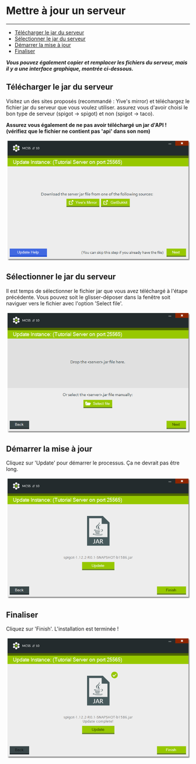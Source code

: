 # Mettre à jour un serveur

---

*   [Télécharger le jar du serveur](#download-the-server-jar-file)
*   [Sélectionner le jar du serveur](#select-the-server-jar-file)
*   [Démarrer la mise à jour](#start-the-update)
*   [Finaliser](#wrapping-it-up)

***Vous pouvez également copier et remplacer les fichiers du serveur, mais il y a une interface graphique, montrée ci-dessous.***

<a name="download-the-server-jar-file"></a>
## Télécharger le jar du serveur

Visitez un des sites proposés (recommandé : Yive's mirror) et téléchargez le fichier jar du serveur que vous voulez utiliser. assurez vous d'avoir choisi le bon type de serveur (spigot -> spigot) et non (spigot -> taco).

**Assurez vous également de ne pas avoir téléchargé un jar d'API !<br>(vérifiez que le fichier ne contient pas 'api' dans son nom)**

![Screenshot of the Update Instance window](assets/screenshots/update_server_links.png)

<a name="elect-the-server-jar-file"></a>
## Sélectionner le jar du serveur

Il est temps de sélectionner le fichier jar que vous avez téléchargé à l'étape précédente. Vous pouvez soit le glisser-déposer dans la fenêtre soit naviguer vers le fichier avec l'option 'Select file'.

![Screenshot of the Update Instance window where you can select your server file](assets/screenshots/update_server_files.png)

<a name="start-the-update"></a>
## Démarrer la mise à jour

Cliquez sur 'Update' pour démarrer le processus. Ça ne devrait pas être long.

![Screenshot of the Update Instance window with an update button where you can update the selected server file](assets/screenshots/update_server_update.png)

<a name="wrapping-it-up"></a>
## Finaliser
Cliquez sur 'Finish'. L'installation est terminée !

![Screenshot of the Update Instance window after successfully updating a server](assets/screenshots/update_server_complete.png)

